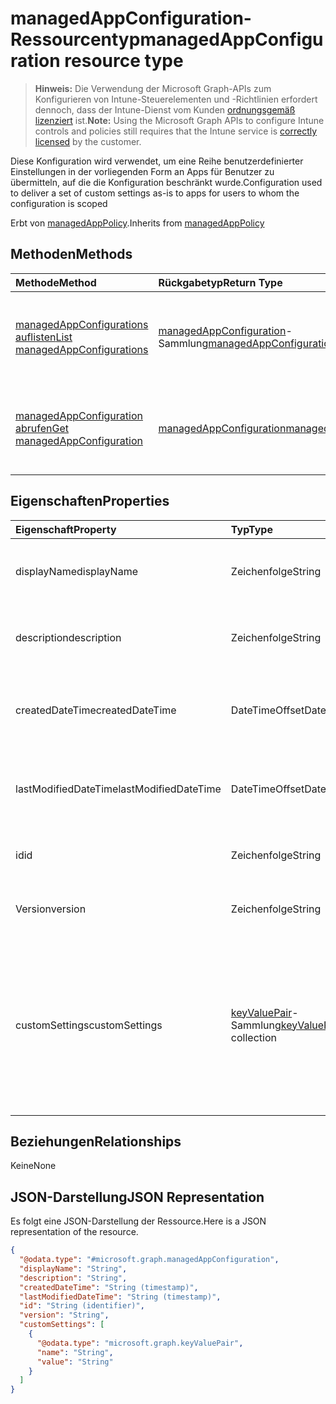 # <a name="managedappconfiguration-resource-type"></a><span data-ttu-id="b6715-101">managedAppConfiguration-Ressourcentyp</span><span class="sxs-lookup"><span data-stu-id="b6715-101">managedAppConfiguration resource type</span></span>

> <span data-ttu-id="b6715-102">**Hinweis:** Die Verwendung der Microsoft Graph-APIs zum Konfigurieren von Intune-Steuerelementen und -Richtlinien erfordert dennoch, dass der Intune-Dienst vom Kunden [ordnungsgemäß lizenziert](https://go.microsoft.com/fwlink/?linkid=839381) ist.</span><span class="sxs-lookup"><span data-stu-id="b6715-102">**Note:** Using the Microsoft Graph APIs to configure Intune controls and policies still requires that the Intune service is [correctly licensed](https://go.microsoft.com/fwlink/?linkid=839381) by the customer.</span></span>

<span data-ttu-id="b6715-103">Diese Konfiguration wird verwendet, um eine Reihe benutzerdefinierter Einstellungen in der vorliegenden Form an Apps für Benutzer zu übermitteln, auf die die Konfiguration beschränkt wurde.</span><span class="sxs-lookup"><span data-stu-id="b6715-103">Configuration used to deliver a set of custom settings as-is to apps for users to whom the configuration is scoped</span></span>

<span data-ttu-id="b6715-104">Erbt von [managedAppPolicy](../resources/intune_mam_managedapppolicy.md).</span><span class="sxs-lookup"><span data-stu-id="b6715-104">Inherits from [managedAppPolicy](../resources/intune_mam_managedapppolicy.md)</span></span>

## <a name="methods"></a><span data-ttu-id="b6715-105">Methoden</span><span class="sxs-lookup"><span data-stu-id="b6715-105">Methods</span></span>
|<span data-ttu-id="b6715-106">Methode</span><span class="sxs-lookup"><span data-stu-id="b6715-106">Method</span></span>|<span data-ttu-id="b6715-107">Rückgabetyp</span><span class="sxs-lookup"><span data-stu-id="b6715-107">Return Type</span></span>|<span data-ttu-id="b6715-108">Beschreibung</span><span class="sxs-lookup"><span data-stu-id="b6715-108">Description</span></span>|
|:---|:---|:---|
|[<span data-ttu-id="b6715-109">managedAppConfigurations auflisten</span><span class="sxs-lookup"><span data-stu-id="b6715-109">List managedAppConfigurations</span></span>](../api/intune_mam_managedappconfiguration_list.md)|<span data-ttu-id="b6715-110">[managedAppConfiguration](../resources/intune_mam_managedappconfiguration.md)-Sammlung</span><span class="sxs-lookup"><span data-stu-id="b6715-110">[managedAppConfiguration](../resources/intune_mam_managedappconfiguration.md) collection</span></span>|<span data-ttu-id="b6715-111">Auflisten von Eigenschaften und Beziehungen der [managedAppConfiguration](../resources/intune_mam_managedappconfiguration.md)-Objekte.</span><span class="sxs-lookup"><span data-stu-id="b6715-111">List properties and relationships of the [managedAppConfiguration](../resources/intune_mam_managedappconfiguration.md) objects.</span></span>|
|[<span data-ttu-id="b6715-112">managedAppConfiguration abrufen</span><span class="sxs-lookup"><span data-stu-id="b6715-112">Get managedAppConfiguration</span></span>](../api/intune_mam_managedappconfiguration_get.md)|[<span data-ttu-id="b6715-113">managedAppConfiguration</span><span class="sxs-lookup"><span data-stu-id="b6715-113">managedAppConfiguration</span></span>](../resources/intune_mam_managedappconfiguration.md)|<span data-ttu-id="b6715-114">Lesen von Eigenschaften und Beziehungen des [managedAppConfiguration](../resources/intune_mam_managedappconfiguration.md)-Objekts.</span><span class="sxs-lookup"><span data-stu-id="b6715-114">Read properties and relationships of the [managedAppConfiguration](../resources/intune_mam_managedappconfiguration.md) object.</span></span>|

## <a name="properties"></a><span data-ttu-id="b6715-115">Eigenschaften</span><span class="sxs-lookup"><span data-stu-id="b6715-115">Properties</span></span>
|<span data-ttu-id="b6715-116">Eigenschaft</span><span class="sxs-lookup"><span data-stu-id="b6715-116">Property</span></span>|<span data-ttu-id="b6715-117">Typ</span><span class="sxs-lookup"><span data-stu-id="b6715-117">Type</span></span>|<span data-ttu-id="b6715-118">Beschreibung</span><span class="sxs-lookup"><span data-stu-id="b6715-118">Description</span></span>|
|:---|:---|:---|
|<span data-ttu-id="b6715-119">displayName</span><span class="sxs-lookup"><span data-stu-id="b6715-119">displayName</span></span>|<span data-ttu-id="b6715-120">Zeichenfolge</span><span class="sxs-lookup"><span data-stu-id="b6715-120">String</span></span>|<span data-ttu-id="b6715-121">Anzeigename der Richtlinie</span><span class="sxs-lookup"><span data-stu-id="b6715-121">Policy display name.</span></span> <span data-ttu-id="b6715-122">Geerbt von [managedAppPolicy](../resources/intune_mam_managedapppolicy.md).</span><span class="sxs-lookup"><span data-stu-id="b6715-122">Inherited from [managedAppPolicy](../resources/intune_mam_managedapppolicy.md)</span></span>|
|<span data-ttu-id="b6715-123">description</span><span class="sxs-lookup"><span data-stu-id="b6715-123">description</span></span>|<span data-ttu-id="b6715-124">Zeichenfolge</span><span class="sxs-lookup"><span data-stu-id="b6715-124">String</span></span>|<span data-ttu-id="b6715-125">Beschreibung der Richtlinie</span><span class="sxs-lookup"><span data-stu-id="b6715-125">The policy's description.</span></span> <span data-ttu-id="b6715-126">Geerbt von [managedAppPolicy](../resources/intune_mam_managedapppolicy.md).</span><span class="sxs-lookup"><span data-stu-id="b6715-126">Inherited from [managedAppPolicy](../resources/intune_mam_managedapppolicy.md)</span></span>|
|<span data-ttu-id="b6715-127">createdDateTime</span><span class="sxs-lookup"><span data-stu-id="b6715-127">createdDateTime</span></span>|<span data-ttu-id="b6715-128">DateTimeOffset</span><span class="sxs-lookup"><span data-stu-id="b6715-128">DateTimeOffset</span></span>|<span data-ttu-id="b6715-129">Datum und Uhrzeit der Erstellung der Richtlinie</span><span class="sxs-lookup"><span data-stu-id="b6715-129">The date and time the policy was created.</span></span> <span data-ttu-id="b6715-130">Geerbt von [managedAppPolicy](../resources/intune_mam_managedapppolicy.md).</span><span class="sxs-lookup"><span data-stu-id="b6715-130">Inherited from [managedAppPolicy](../resources/intune_mam_managedapppolicy.md)</span></span>|
|<span data-ttu-id="b6715-131">lastModifiedDateTime</span><span class="sxs-lookup"><span data-stu-id="b6715-131">lastModifiedDateTime</span></span>|<span data-ttu-id="b6715-132">DateTimeOffset</span><span class="sxs-lookup"><span data-stu-id="b6715-132">DateTimeOffset</span></span>|<span data-ttu-id="b6715-133">Datum und Uhrzeit der letzten Änderung der Richtlinie</span><span class="sxs-lookup"><span data-stu-id="b6715-133">Last time the policy was modified.</span></span> <span data-ttu-id="b6715-134">Geerbt von [managedAppPolicy](../resources/intune_mam_managedapppolicy.md).</span><span class="sxs-lookup"><span data-stu-id="b6715-134">Inherited from [managedAppPolicy](../resources/intune_mam_managedapppolicy.md)</span></span>|
|<span data-ttu-id="b6715-135">id</span><span class="sxs-lookup"><span data-stu-id="b6715-135">id</span></span>|<span data-ttu-id="b6715-136">Zeichenfolge</span><span class="sxs-lookup"><span data-stu-id="b6715-136">String</span></span>|<span data-ttu-id="b6715-137">Schlüssel der Entität</span><span class="sxs-lookup"><span data-stu-id="b6715-137">Key of the entity.</span></span> <span data-ttu-id="b6715-138">Geerbt von [managedAppPolicy](../resources/intune_mam_managedapppolicy.md).</span><span class="sxs-lookup"><span data-stu-id="b6715-138">Inherited from [managedAppPolicy](../resources/intune_mam_managedapppolicy.md)</span></span>|
|<span data-ttu-id="b6715-139">Version</span><span class="sxs-lookup"><span data-stu-id="b6715-139">version</span></span>|<span data-ttu-id="b6715-140">Zeichenfolge</span><span class="sxs-lookup"><span data-stu-id="b6715-140">String</span></span>|<span data-ttu-id="b6715-141">Version der Entität</span><span class="sxs-lookup"><span data-stu-id="b6715-141">Version of the entity.</span></span> <span data-ttu-id="b6715-142">Geerbt von [managedAppPolicy](../resources/intune_mam_managedapppolicy.md).</span><span class="sxs-lookup"><span data-stu-id="b6715-142">Inherited from [managedAppPolicy](../resources/intune_mam_managedapppolicy.md)</span></span>|
|<span data-ttu-id="b6715-143">customSettings</span><span class="sxs-lookup"><span data-stu-id="b6715-143">customSettings</span></span>|<span data-ttu-id="b6715-144">[keyValuePair](../resources/intune_mam_keyvaluepair.md)-Sammlung</span><span class="sxs-lookup"><span data-stu-id="b6715-144">[keyValuePair](../resources/intune_mam_keyvaluepair.md) collection</span></span>|<span data-ttu-id="b6715-145">Eine Gruppe von Paaren aus Schlüsselzeichenfolge und Wertzeichenfolge, die an Apps für Benutzer im Bereich der Konfiguration gesendet werden sollen, und zwar ohne Veränderungen durch den Dienst.</span><span class="sxs-lookup"><span data-stu-id="b6715-145">A set of string key and string value pairs to be sent to apps for users to whom the configuration is scoped, unalterned by this service</span></span>|

## <a name="relationships"></a><span data-ttu-id="b6715-146">Beziehungen</span><span class="sxs-lookup"><span data-stu-id="b6715-146">Relationships</span></span>
<span data-ttu-id="b6715-147">Keine</span><span class="sxs-lookup"><span data-stu-id="b6715-147">None</span></span>
## <a name="json-representation"></a><span data-ttu-id="b6715-148">JSON-Darstellung</span><span class="sxs-lookup"><span data-stu-id="b6715-148">JSON Representation</span></span>
<span data-ttu-id="b6715-149">Es folgt eine JSON-Darstellung der Ressource.</span><span class="sxs-lookup"><span data-stu-id="b6715-149">Here is a JSON representation of the resource.</span></span>
<!-- {
  "blockType": "resource",
  "keyProperty": "id",
  "@odata.type": "microsoft.graph.managedAppConfiguration"
}
-->
``` json
{
  "@odata.type": "#microsoft.graph.managedAppConfiguration",
  "displayName": "String",
  "description": "String",
  "createdDateTime": "String (timestamp)",
  "lastModifiedDateTime": "String (timestamp)",
  "id": "String (identifier)",
  "version": "String",
  "customSettings": [
    {
      "@odata.type": "microsoft.graph.keyValuePair",
      "name": "String",
      "value": "String"
    }
  ]
}
```



